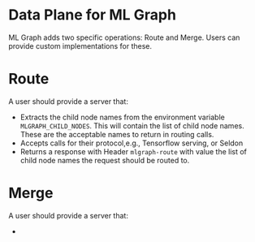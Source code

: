 # Data Plane for ML Graph

ML Graph adds two specific operations: Route and Merge. Users can provide custom implementations for these.

# Route

A user should provide a server that:

 * Extracts the child node names from the environment variable `MLGRAPH_CHILD_NODES`. This will contain the list of child node names. These are the acceptable names to return in routing calls. 
 * Accepts calls for their protocol,e.g., Tensorflow serving, or Seldon
 * Returns a response with Header `mlgraph-route` with value the list of child node names the request should be routed to.


# Merge

A user should provide a server that:

 * 
